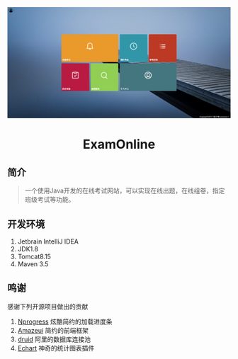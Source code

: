 <p align="center">
    <img src="resources/screen.png" alt="ExamOnline">
</p>
<h1 align="center">ExamOnline</h1>

## 简介

> 一个使用Java开发的在线考试网站，可以实现在线出题，在线组卷，指定班级考试等功能。

## 开发环境
1. Jetbrain IntelliJ IDEA
2. JDK1.8
3. Tomcat8.15
4. Maven 3.5

## 鸣谢
感谢下列开源项目做出的贡献
1. [Nprogress](https://github.com/rstacruz/nprogress.git) 炫酷简约的加载进度条
2. [Amazeui](https://github.com/amazeui/amazeui) 简约的前端框架
3. [druid](https://github.com/alibaba/druid) 阿里的数据库连接池
4. [Echart](https://www.echart.com) 神奇的统计图表插件
